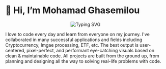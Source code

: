 # 👋 Hi, I’m Mohamad Ghasemilou
<p align="center">
<a><img src="https://readme-typing-svg.demolab.com?font=Fira+Code&center=true&vCenter=true&width=435&lines=Welcome+to+Mohamad+Ghasemilou's+profile!;Front-End+Developer;Web+Developer;Desktop+Developer;Javascript+Developer;React+Developer" alt="Typing SVG" /></a>
</p>
I love to code every day and learn from everyone on my journey. I've collaborated in many successful applications and fields including Cryptocurrency, Imgae processing, ETF, etc. The best output is user-centered, pixel-perfect, and performant eye-catching visuals based on clean & maintainable code. All projects are built from the ground up, from planning and designing all the way to solving real-life problems with code.
